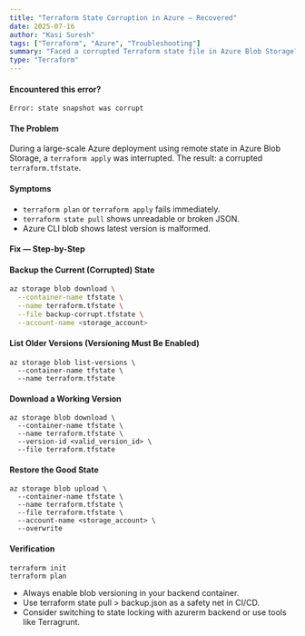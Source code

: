 ```yaml
---
title: "Terraform State Corruption in Azure — Recovered"
date: 2025-07-16
author: "Kasi Suresh"
tags: ["Terraform", "Azure", "Troubleshooting"]
summary: "Faced a corrupted Terraform state file in Azure Blob Storage? Here's a real-world recovery guide to restore infrastructure state safely in 4 simple steps."
type: "Terraform"
---
```


#### Encountered this error?

```
Error: state snapshot was corrupt
```

#### The Problem

During a large-scale Azure deployment using remote state in Azure Blob Storage, a `terraform apply` was interrupted. The result: a corrupted `terraform.tfstate`.



#### Symptoms

- `terraform plan` or `terraform apply` fails immediately.
- `terraform state pull` shows unreadable or broken JSON.
- Azure CLI blob shows latest version is malformed.


#### Fix — Step-by-Step

#### Backup the Current (Corrupted) State

```bash
az storage blob download \
  --container-name tfstate \
  --name terraform.tfstate \
  --file backup-corrupt.tfstate \
  --account-name <storage_account>

 ```

#### List Older Versions (Versioning Must Be Enabled)
```
az storage blob list-versions \
  --container-name tfstate \
  --name terraform.tfstate

```  
#### Download a Working Version
```
az storage blob download \
  --container-name tfstate \
  --name terraform.tfstate \
  --version-id <valid_version_id> \
  --file terraform.tfstate

  ```
#### Restore the Good State
```
az storage blob upload \
  --container-name tfstate \
  --name terraform.tfstate \
  --file terraform.tfstate \
  --account-name <storage_account> \
  --overwrite

  ```
#### Verification
```
terraform init
terraform plan
```

- Always enable blob versioning in your backend container.
- Use terraform state pull > backup.json as a safety net in CI/CD.
- Consider switching to state locking with azurerm backend or use tools like Terragrunt.


